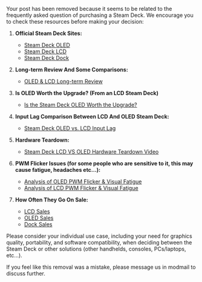 Your post has been removed because it seems to be related to the frequently asked question of purchasing a Steam Deck. We encourage you to check these resources before making your decision:

1. **Official Steam Deck Sites:**
    - [Steam Deck OLED](https://www.steamdeck.com/en/oled)
    - [Steam Deck LCD](https://www.steamdeck.com/en/deck)
    - [Steam Deck Dock](https://www.steamdeck.com/en/dock)

2. **Long-term Review And Some Comparisons:**
    - [OLED & LCD Long-term Review](https://www.youtube.com/watch?v=-PTpuOxU3e4)

3. **Is OLED Worth the Upgrade? (From an LCD Steam Deck)**
    - [Is the Steam Deck OLED Worth the Upgrade?](https://steamdeckhq.com/news/is-the-steam-deck-oled-worth-the-upgrade/)

4. **Input Lag Comparison Between LCD And OLED Steam Deck:**
    - [Steam Deck OLED vs. LCD Input Lag](https://www.eurogamer.net/digitalfoundry-2023-steam-deck-oled-doesnt-just-look-better-than-lcd-it-plays-better-too)

5. **Hardware Teardown:**
    - [Steam Deck LCD VS OLED Hardware Teardown Video](https://www.youtube.com/watch?v=9jhRh11bTRA)

6. **PWM Flicker Issues (for some people who are sensitive to it, this may cause fatigue, headaches etc...):**
    - [Analysis of OLED PWM Flicker & Visual Fatigue](https://www.reddit.com/r/SteamDeck/comments/1882kys/analysis_of_the_pwmflickervisual_fatigue_of_the/)
    - [Analysis of LCD PWM Flicker & Visual Fatigue](https://www.reddit.com/r/SteamDeck/comments/17yf90o/analysis_of_the_pwm_of_the_steam_deck_lcd_screen/)

7. **How Often They Go On Sale:**
    - [LCD Sales](https://steamdb.info/app/1675200/)
    - [OLED Sales](https://steamdb.info/sub/946114/)
    - [Dock Sales](https://steamdb.info/sub/761892/)

Please consider your individual use case, including your need for graphics quality, portability, and software compatibility, when deciding between the Steam Deck or other solutions (other handhelds, consoles, PCs/laptops, etc...).

If you feel like this removal was a mistake, please message us in modmail to discuss further.